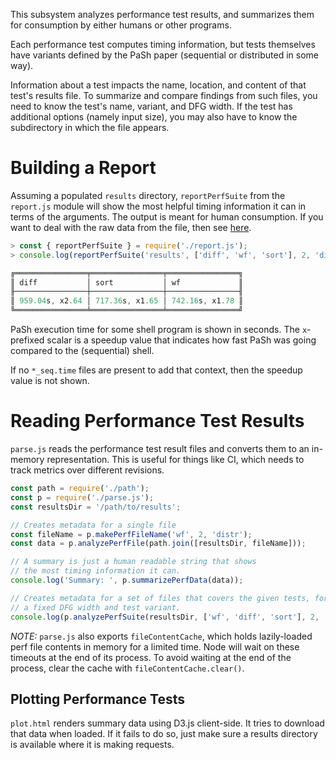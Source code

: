 This subsystem analyzes performance test results, and summarizes them
for consumption by either humans or other programs.

Each performance test computes timing information, but tests
themselves have variants defined by the PaSh paper (sequential or
distributed in some way).

Information about a test impacts the name, location, and content of
that test's results file.  To summarize and compare findings from such
files, you need to know the test's name, variant, and DFG width. If
the test has additional options (namely input size), you may also have
to know the subdirectory in which the file appears.


# Building a Report
[reporting]: #building-a-report

Assuming a populated `results` directory, `reportPerfSuite` from the
`report.js` module will show the most helpful timing information it
can in terms of the arguments. The output is meant for human
consumption. If you want to deal with the raw data from the file, then
see [here][reading].

```javascript
> const { reportPerfSuite } = require('./report.js');
> console.log(reportPerfSuite('results', ['diff', 'wf', 'sort'], 2, 'distr'))

╔════════════════╤════════════════╤════════════════╗
║ diff           │ sort           │ wf             ║
╟────────────────┼────────────────┼────────────────╢
║ 959.04s, x2.64 │ 717.36s, x1.65 │ 742.16s, x1.78 ║
╚════════════════╧════════════════╧════════════════╝
```

PaSh execution time for some shell program is shown in seconds. The
`x`-prefixed scalar is a speedup value that indicates how fast PaSh
was going compared to the (sequential) shell.

If no `*_seq.time` files are present to add that context, then the
speedup value is not shown.


# Reading Performance Test Results
[reading]: #reading-performance-test-results

`parse.js` reads the performance test result files and converts them
to an in-memory representation. This is useful for things like CI,
which needs to track metrics over different revisions.

```javascript
const path = require('./path');
const p = require('./parse.js');
const resultsDir = '/path/to/results';

// Creates metadata for a single file
const fileName = p.makePerfFileName('wf', 2, 'distr');
const data = p.analyzePerfFile(path.join([resultsDir, fileName]));

// A summary is just a human readable string that shows
// the most timing information it can.
console.log('Summary: ', p.summarizePerfData(data));

// Creates metadata for a set of files that covers the given tests, for
// a fixed DFG width and test variant.
console.log(p.analyzePerfSuite(resultsDir, ['wf', 'diff', 'sort'], 2, 'distr'));
```

*NOTE:* `parse.js` also exports `fileContentCache`, which holds
lazily-loaded perf file contents in memory for a limited time. Node
will wait on these timeouts at the end of its process.  To avoid
waiting at the end of the process, clear the cache with
`fileContentCache.clear()`.

## Plotting Performance Tests

`plot.html` renders summary data using D3.js client-side. It tries to
download that data when loaded. If it fails to do so, just make sure a
results directory is available where it is making requests.
